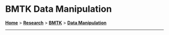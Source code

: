 # BMTK Data Manipulation

[**Home**](/) > [**Research**](/research) > [**BMTK**](/research/bmtk) > [**Data Manipulation**](./)

---
